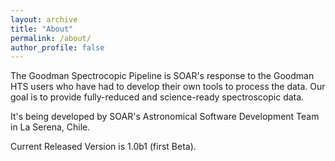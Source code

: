 ```yaml
---
layout: archive
title: "About"
permalink: /about/
author_profile: false
---
```


The Goodman Spectrocopic Pipeline is SOAR's response to the Goodman HTS users
who have had to develop their own tools to process the data. Our goal is to
provide fully-reduced and science-ready spectroscopic data.

It's being developed by SOAR's Astronomical Software Development Team in
La Serena, Chile.

Current Released Version is 1.0b1 (first Beta).

